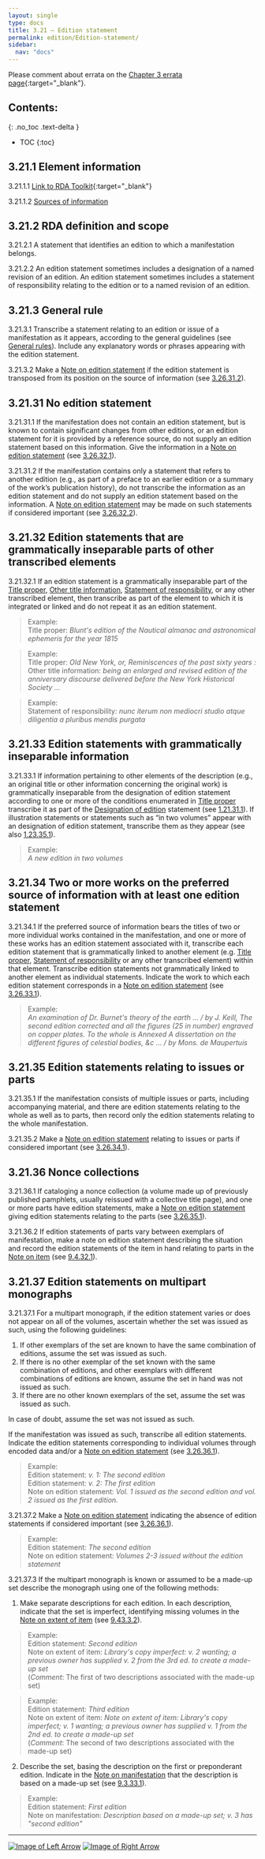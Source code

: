 ```yaml
---
layout: single
type: docs
title: 3.21 — Edition statement
permalink: edition/Edition-statement/
sidebar:
  nav: "docs"
---
```


Please comment about errata on the [Chapter 3 errata page](https://docs.google.com/document/d/1DqZ9-Ti8K8sHmcmPWpP4tH-ENfIOKGhHwR9XuZ9HwOk/edit#heading=h.u7l6pm47mh2o){:target="_blank"}.

## Contents:
{: .no_toc .text-delta }

- TOC
{:toc}

## 3.21.1 Element information 

<a name="3.21.1.1">3.21.1.1</a> [Link to RDA Toolkit](https://beta.rdatoolkit.org/Content/Index?externalId=en-US_ala-fbd459c0-2eff-3c1f-a983-6cf86b379574){:target="_blank"}

<a name="3.21.1.2">3.21.1.2</a> [Sources of information](/DCRMR/edition/#3011-sources-of-information)

## 3.21.2 RDA definition and scope

<a name="3.21.2.1">3.21.2.1</a> A statement that identifies an edition to which a manifestation belongs.

<a name="33.21.2.2">3.21.2.2</a> An edition statement sometimes includes a designation of a named revision of an edition. An edition statement sometimes includes a statement of responsibility relating to the edition or to a named revision of an edition.

## 3.21.3 General rule

<a name="3.21.3.1">3.21.3.1</a> Transcribe a statement relating to an edition or issue of a manifestation as it
appears, according to the general guidelines (see [General rules](/DCRMR/general-rules/)). Include any explanatory words or phrases appearing with the edition statement.

<a name="3.21.3.2">3.21.3.2</a> Make a [Note on edition statement](/DCRMR/edition/Note-on-edition-statement/) if the edition statement is transposed from its position on the source of information (see [3.26.31.2](/DCRMR/edition/Note-on-edition-statement/#3.26.31.2)).

## 3.21.31 No edition statement 

<a name="3.21.31.1">3.21.31.1</a> If the manifestation does not contain an edition statement, but is known to contain significant changes from other editions, or an edition statement for it is provided by a reference source, do not supply an edition statement based on this information. Give the information in a [Note on edition statement](/DCRMR/edition/Note-on-edition-statement/) (see [3.26.32.1](/DCRMR/edition/Note-on-edition-statement/#3.26.32.1)).

<a name="3.21.31.2">3.21.31.2</a> If the manifestation contains only a statement that refers to another edition (e.g., as part of a preface to an earlier edition or a summary of the work’s publication history), do not transcribe the information as an edition statement and do not supply an edition statement based on the information. A [Note on edition statement](/DCRMR/edition/Note-on-edition-statement/) may be made on such statements if considered important (see [3.26.32.2](/DCRMR/edition/Note-on-edition-statement/#3.26.32.2)).

## 3.21.32 Edition statements that are grammatically inseparable parts of other transcribed elements

<a name="3.21.32.1">3.21.32.1</a> If an edition statement is a grammatically inseparable part of the [Title proper](/DCRMR/title/Title-proper/), [Other title information](/DCRMR/title/Other-title-information/), [Statement of responsibility](/DCRMR/sor/Statement-of-responsibility/), or any other transcribed element, then transcribe as part of the element to which it is integrated or linked and do not repeat it as an edition statement. 

>Example:  
>Title proper: <CITE>Blunt's edition of the Nautical almanac and astronomical ephemeris for the year 1815</CITE>

>Example:  
>Title proper: <CITE>Old New York, or, Reminiscences of the past sixty years : </CITE>  
>Other title information: <CITE> being an enlarged and revised edition of the anniversary discourse delivered before the New York Historical Society … </CITE>  

>Example:  
>Statement of responsibility: <CITE> nunc iterum non mediocri studio atque diligentia a pluribus mendis purgata </CITE> 

## 3.21.33 Edition statements with grammatically inseparable information

<a name="3.21.33.1">3.21.33.1</a> If information pertaining to other elements of the description (e.g., an original title or other information concerning the original work) is grammatically inseparable from the designation of edition statement according to one or more of the conditions enumerated in [Title proper](/DCRMR/title/Title-proper/) transcribe it as part of the [Designation of edition](/DCRMR/edition/Designation-of-edition) statement (see [1.21.31.1](/DCRMR/title/Title-proper/#1.21.31.1)). If illustration statements or statements such as “in two volumes” appear with an designation of edition statement, transcribe them as they appear (see also [1.23.35.1](/DCRMR/title/Other-title-information/#1.23.35.1)).

>Example:  
> <CITE>A new edition in two volumes</CITE>

## 3.21.34 Two or more works on the preferred source of information with at least one edition statement

<a name="3.21.34.1">3.21.34.1</a> If the preferred source of information bears the titles of two or more individual works contained in the manifestation, and one or more of these works has an edition statement associated with it, transcribe each edition statement that is grammatically linked to another element (e.g. [Title proper](/DCRMR/title/Title-proper/), [Statement of responsibility](/DCRMR/sor/Statement-of-responsibility/) or any other transcribed element) within that element. Transcribe edition statements not grammatically linked to another element as individual statements. Indicate the work to which each edition statement corresponds in a [Note on edition statement](/DCRMR/edition/Note-on-edition-statement/) (see [3.26.33.1](/DCRMR/edition/Note-on-edition-statement/#3.26.33.1)).

>Example:  
><CITE>An examination of Dr. Burnet's theory of the earth  ... / by J. Keill, The second edition corrected and all the figures (25 in number) engraved on copper plates. To the whole is Annexed A dissertation on the different figures of celestial bodies, &c ... / by Mons. de Maupertuis </CITE>  

## 3.21.35 Edition statements relating to issues or parts

<a name="3.21.35.1">3.21.35.1</a> If the manifestation consists of multiple issues or parts, including accompanying material, and there are edition statements relating to the whole as well as to parts, then record only the edition statements relating to the whole manifestation.

<a name="3.21.35.2">3.21.35.2</a> Make a [Note on edition statement](/DCRMR/edition/Note-on-edition-statement/) relating to issues or parts if considered important (see [3.26.34.1](/DCRMR/edition/Note-on-edition-statement/#3.26.34.1)).

## 3.21.36 Nonce collections

<a name="3.21.36.1">3.21.36.1</a> If cataloging a nonce collection (a volume made up of previously published pamphlets, usually reissued with a collective title page), and one or more parts have edition statements, make a [Note on edition statement](/DCRMR/edition/Note-on-edition-statement/) giving edition statements relating to the parts (see [3.26.35.1](/DCRMR/edition/Note-on-edition-statement/#3.26.35.1)).

<a name="3.21.36.2">3.21.36.2</a> If edition statements of parts vary between exemplars of manifestation, make a note on edition statement describing the situation and record the edition statements of the item in hand relating to parts in the [Note on item](/DCRMR/additional-notes/Note-on-item) (see [9.4.32.1](/DCRMR/additional-notes/Note-on-item/#9.4.32.1)).

## 3.21.37 Edition statements on multipart monographs

<a name="3.21.37.1">3.21.37.1</a> For a multipart monograph, if the edition statement varies or does not appear on all of the volumes, ascertain whether the set was issued as such, using the following guidelines:

1) If other exemplars of the set are known to have the same combination of editions, assume the set was issued as such.  
2) If there is no other exemplar of the set known with the same combination of editions, and other exemplars with different combinations of editions are known, assume the set in hand was not issued as such.  
3) If there are no other known exemplars of the set, assume the set was issued as such.

In case of doubt, assume the set was not issued as such.

If the manifestation was issued as such, transcribe all edition statements. Indicate the edition statements corresponding to individual volumes through encoded data and/or a [Note on edition statement](/DCRMR/edition/Note-on-edition-statement/) (see [3.26.36.1](/DCRMR/edition/Note-on-edition-statement/#3.26.36.1)). 

>Example:  
>Edition statement: <CITE>v. 1: The second edition</CITE>  
>Edition statement: <CITE>v. 2: The first edition</CITE>  
>Note on edition statement: <CITE>Vol. 1 issued as the second edition and vol. 2 issued as the first edition.</CITE>

<a name="3.21.37.2">3.21.37.2</a> Make a [Note on edition statement](/DCRMR/edition/Note-on-edition-statement/) indicating the absence of edition statements if considered important (see [3.26.36.1](/DCRMR/edition/Note-on-edition-statement/#3.26.36.1)).

>Example:      
>Edition statement: <CITE>The second edition</CITE>  
>Note on edition statement: <CITE>Volumes 2-3 issued without the edition statement</CITE>

<a name="3.21.37.3">3.21.37.3</a> If the multipart monograph is known or assumed to be a made-up set describe the monograph using one of the following methods:

1) Make separate descriptions for each edition. In each description, indicate that the set is imperfect, identifying missing volumes in the [Note on extent of item](/DCRMR/additional-notes/Note-on-extent-of-item/) (see [9.43.3.2](/DCRMR/additional-notes/Note-on-extent-of-item/#9.43.3.2)).

>Example:      
>Edition statement: <CITE>Second edition</CITE>  
>Note on extent of item: <CITE>Library's copy imperfect: v. 2 wanting; a previous owner has supplied v. 2 from the 3rd ed. to create a made-up set</CITE>  
>(*Comment*: The first of two descriptions associated with the made-up set)

>Example:       
>Edition statement: <CITE>Third edition</CITE>  
>Note on extent of item: <CITE>Note on extent of item: Library's copy imperfect; v. 1 wanting; a previous owner has supplied v. 1 from the 2nd ed. to create a made-up set</CITE>  
>(*Comment*: The second of two descriptions associated with the made-up set)

2) Describe the set, basing the description on the first or preponderant edition. Indicate in the [Note on manifestation](/DCRMR/additional-notes/Note-on-manifestation/) that the description is based on a made-up set (see [9.3.33.1](/DCRMR/additional-notes/Note-on-manifestation/#9.3.33.1)).

>Example:      
>Edition statement: <CITE> First edition</CITE>  
>Note on manifestation: <CITE>Description based on a made-up set; v. 3 has "second edition"</CITE>

---

[![Image of Left Arrow](https://rbms-bsc.github.io/DCRMR/assets/pictures/navigation/Arrow_Left.png "3 — Edition")](/DCRMR/edition/) [![Image of Right Arrow](https://rbms-bsc.github.io/DCRMR/assets/pictures/navigation/Arrow_Right.png "3.22 — Designation of edition")](/DCRMR/edition/Designation-of-edition/)
